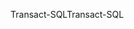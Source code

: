 <span data-ttu-id="3e886-101">Transact-SQL</span><span class="sxs-lookup"><span data-stu-id="3e886-101">Transact-SQL</span></span>
